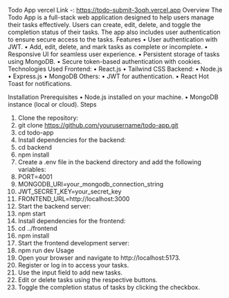 Todo App
vercel Link -: https://todo-submit-3oqh.vercel.app
Overview
The Todo App is a full-stack web application designed to help users manage their tasks effectively. Users can create, edit, delete, and toggle the completion status of their tasks. The app also includes user authentication to ensure secure access to the tasks.
Features
• User authentication with JWT.
• Add, edit, delete, and mark tasks as complete or incomplete.
• Responsive UI for seamless user experience.
• Persistent storage of tasks using MongoDB.
• Secure token-based authentication with cookies.
Technologies Used
Frontend:
• React.js
• Tailwind CSS
Backend:
• Node.js
• Express.js
• MongoDB
Others:
• JWT for authentication.
• React Hot Toast for notifications.

Installation
Prerequisites
• Node.js installed on your machine.
• MongoDB instance (local or cloud).
Steps

1. Clone the repository:
2. git clone https://github.com/yourusername/todo-app.git
3. cd todo-app
4. Install dependencies for the backend:
5. cd backend
6. npm install
7. Create a .env file in the backend directory and add the following variables:
8. PORT=4001
9. MONGODB_URI=your_mongodb_connection_string
10. JWT_SECRET_KEY=your_secret_key
11. FRONTEND_URL=http://localhost:3000
12. Start the backend server:
13. npm start
14. Install dependencies for the frontend:
15. cd ../frontend
16. npm install
17. Start the frontend development server:
18. npm run dev
    Usage
19. Open your browser and navigate to http://localhost:5173.
20. Register or log in to access your tasks.
21. Use the input field to add new tasks.
22. Edit or delete tasks using the respective buttons.
23. Toggle the completion status of tasks by clicking the checkbox.
